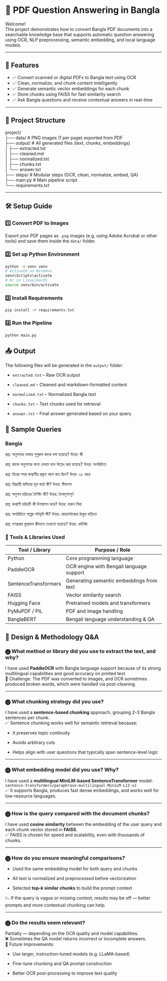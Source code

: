 # 📄 PDF Question Answering in Bangla

Welcome!  
This project demonstrates how to convert Bangla PDF documents into a searchable knowledge base that supports automatic question answering using OCR, NLP preprocessing, semantic embedding, and local language models.

---

## 🚀 Features

- ✅ Convert scanned or digital PDFs to Bangla text using OCR
- ✅ Clean, normalize, and chunk content intelligently
- ✅ Generate semantic vector embeddings for each chunk
- ✅ Store chunks using FAISS for fast similarity search
- ✅ Ask Bangla questions and receive contextual answers in real-time

---

## 📁 Project Structure

project/  
├── data/ # PNG images (1 per page) exported from PDF  
├── output/ # All generated files (text, chunks, embeddings)  
│ ├── extracted.txt  
│ ├── cleaned.md  
│ ├── normalized.txt  
│ ├── chunks.txt  
│ └── answer.txt  
├── steps/ # Modular steps (OCR, clean, normalize, embed, QA)  
├── main.py # Main pipeline script  
└── requirements.txt



---

## 🛠️ Setup Guide

### 1️⃣ Convert PDF to Images
Export your PDF pages as `.png` images (e.g. using Adobe Acrobat or other tools) and save them inside the `data/` folder.

### 2️⃣ Set up Python Environment
```bash
python -m venv venv
# Activate on Windows
venv\Scripts\activate
# Or on Linux/macOS
source venv/bin/activate
```

### 3️⃣ Install Requirements

`pip install -r requirements.txt`

### 4️⃣ Run the Pipeline

`python main.py`


## 📤 Output

The following files will be generated in the `output/` folder:

-   `extracted.txt` – Raw OCR output
    
-   `cleaned.md` – Cleaned and markdown-formatted content
    
-   `normalized.txt` – Normalized Bangla text
    
-   `chunks.txt` – Text chunks used for retrieval
    
-   `answer.txt` – Final answer generated based on your query

## 💬 Sample Queries

### Bangla

প্রশ্ন: অনুপমের ভাষায় সুপুরুষ কাকে বলা হয়েছে?
উত্তর: কী

প্রশ্ন: কাকে অনুপমের ভাগ্য দেবতা বলে উল্লেখ করা হয়েছে?
উত্তর: অপরিচিতা

প্রশ্ন: বিয়ের সময় কল্যাণীর প্রকৃত বয়স কত ছিল?
উত্তর: ২৮ বছর

প্রশ্ন: বিদ্রোহী কবিতার মূল বার্তা কী?
উত্তর: মীমাংসা

প্রশ্ন: অনুপম চরিত্রের বৈশিষ্ট্য কী?
উত্তর: বৈসাদৃশ্যপূর্ণ

প্রশ্ন: কল্যাণী চরিত্রটি কী উপস্থাপন করে?
উত্তর: হারুন মিয়া

প্রশ্ন: অপরিচিতা গল্পের পটভূমি কী?
উত্তর: জোড়ার্সাকোর ঠাকুর বাড়িতে

প্রশ্ন: পণপ্রথার কুপ্রভাব কীভাবে দেখানো হয়েছে?
উত্তর: ধর্মনিষ্ঠা


### 🧰 Tools & Libraries Used

| Tool / Library       | Purpose / Role                                  |
|----------------------|--------------------------------------------------|
| Python               | Core programming language                       |
| PaddleOCR            | OCR engine with Bengali language support        |
| SentenceTransformers | Generating semantic embeddings from text        |
| FAISS                | Vector similarity search                        |
| Hugging Face         | Pretrained models and transformers              |
| PyMuPDF / PIL        | PDF and image handling                          |
| BanglaBERT           | Bengali language understanding & QA             |


## 🧠 Design & Methodology Q&A

### 🅠 What method or library did you use to extract the text, and why?

I have used **PaddleOCR** with Bangla language support because of its strong multilingual capabilities and good accuracy on printed text.  
📌 Challenge: The PDF was converted to images, and OCR sometimes produced broken words, which were handled via post-cleaning.

----------

### 🅠 What chunking strategy did you use?

I have used a **sentence-based chunking** approach, grouping 2–3 Bangla sentences per chunk.  
✅ Sentence chunking works well for semantic retrieval because:

-   It preserves topic continuity
    
-   Avoids arbitrary cuts
    
-   Helps align with user questions that typically span sentence-level logic
    
----------

### 🅠 What embedding model did you use? Why?

I have used a **multilingual MiniLM-based SentenceTransformer** model:  
`sentence-transformers/paraphrase-multilingual-MiniLM-L12-v2`  
✅ It supports Bangla, produces fast dense embeddings, and works well for low-resource languages.

----------

### 🅠 How is the query compared with the document chunks?

I have used **cosine similarity** between the embedding of the user query and each chunk vector stored in **FAISS**.  
✅ FAISS is chosen for speed and scalability, even with thousands of chunks.

----------

### 🅠 How do you ensure meaningful comparisons?

-   Used the same embedding model for both query and chunks
    
-   All text is normalized and preprocessed before vectorization
    
-   Selected **top-k similar chunks** to build the prompt context
    

📉 If the query is vague or missing context, results may be off — better prompts and more contextual chunking can help.

----------

### 🅠 Do the results seem relevant?

Partially — depending on the OCR quality and model capabilities.  
❌ Sometimes the QA model returns incorrect or incomplete answers.  
🚧 Future Improvements:

-   Use larger, instruction-tuned models (e.g. LLaMA-based)
    
-   Fine-tune chunking and QA prompt construction
    
-   Better OCR post-processing to improve text quality